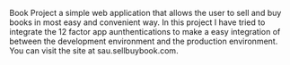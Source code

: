 Book Project a simple web application that allows the user to sell and buy books in most easy and convenient way. In this project I have tried to integrate the 12 factor app aunthentications to make a easy integration of between the development environment and the production environment. You can visit the site at sau.sellbuybook.com.  
